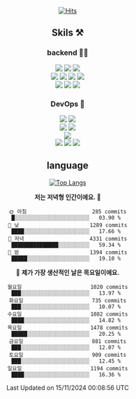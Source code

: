 <div align="center">

[![Hits](https://hits.seeyoufarm.com/api/count/incr/badge.svg?url=https%3A%2F%2Fgithub.com%2Fzxcv9203%2Fhit-counter&count_bg=%23FF7272&title_bg=%23324C2E&icon=codeigniter.svg&icon_color=%23DD5B5B&title=%EB%B0%A9%EB%AC%B8%EC%9E%90&edge_flat=false)](https://hits.seeyoufarm.com)
  
## Skils ⚒️

### backend 🧑‍💻
  
<img src="https://img.shields.io/badge/Java-FF6600?style=flat-square&logo=buymeacoffee&logoColor=white"/>
<img src="https://img.shields.io/badge/Go-0099FF?style=flat-square&logo=go&logoColor=white"/>
<img src="https://img.shields.io/badge/Kotlin-7F52FF?style=flat-square&logo=kotlin&logoColor=white"/>
  
  
<br />
  
<img src="https://img.shields.io/badge/Spring-339933?style=flat-square&logo=Spring&logoColor=white"/>
<img src="https://img.shields.io/badge/Spring Boot-339933?style=flat-square&logo=Spring Boot&logoColor=white"/>
<img src="https://img.shields.io/badge/Spring Security-339933?style=flat-square&logo=Spring Security&logoColor=white"/>
  
<img src="https://img.shields.io/badge/Spring Data JPA-339933?style=flat-square&logo=Hibernate&logoColor=white"/>

<br />
  
  <img src="https://img.shields.io/badge/mysql-0099FF?style=flat-square&logo=mysql&logoColor=white"/>
  <img src="https://img.shields.io/badge/mariadb-0099FF?style=flat-square&logo=mariadb&logoColor=white"/>
  <img src="https://img.shields.io/badge/mongoDB-47A248?style=flat-square&logo=mongodb&logoColor=white"/>
  
  
### DevOps 🚀
  
  <img src="https://img.shields.io/badge/docker-2496ED?style=flat-square&logo=docker&logoColor=white"/>
  <img src="https://img.shields.io/badge/kubernetes-326CE5?style=flat-square&logo=kubernetes&logoColor=white"/>
  
  <br />
  
  <img src="https://img.shields.io/badge/Github Actions-2088FF?style=flat-square&logo=githubactions&logoColor=white"/>
  <img src="https://img.shields.io/badge/Jenkins-D24939?style=flat-square&logo=jenkins&logoColor=white"/>
  
  
  <br />
  <img src="https://img.shields.io/badge/terraform-7B42BC?style=flat-square&logo=terraform&logoColor=white"/>
  
  <br />
  <img src="https://img.shields.io/badge/Amazon AWS-232F3E?style=flat-square&logo=Amazon AWS&logoColor=white"/>

  <img src="https://img.shields.io/badge/GCP-4285F4?style=flat-square&logo=googlecloud&logoColor=white"/>
  <img src="https://img.shields.io/badge/NCP-03C75A?style=flat-square&logo=naver&logoColor=white"/>
  
  
## language

[![Top Langs](https://github-readme-stats.vercel.app/api/top-langs/?username=zxcv9203&hide=html&exclude_repo=zxcv9203.github.io,golB&theme=grate-gatsby)](https://github.com/zxcv9203/github-readme-stats)
  
<!--START_SECTION:waka-->
**저는 저녁형 인간이에요. 🦉** 

```text
🌞 아침                     285 commits         █░░░░░░░░░░░░░░░░░░░░░░░░   03.90 % 
🌆 낮　                     1289 commits        ████░░░░░░░░░░░░░░░░░░░░░   17.66 % 
🌃 저녁                     4331 commits        ███████████████░░░░░░░░░░   59.34 % 
🌙 밤　                     1394 commits        █████░░░░░░░░░░░░░░░░░░░░   19.10 % 
```
📅 **제가 가장 생산적인 날은 목요일이에요.** 

```text
월요일                      1020 commits        ███░░░░░░░░░░░░░░░░░░░░░░   13.97 % 
화요일                      735 commits         ███░░░░░░░░░░░░░░░░░░░░░░   10.07 % 
수요일                      1082 commits        ████░░░░░░░░░░░░░░░░░░░░░   14.82 % 
목요일                      1478 commits        █████░░░░░░░░░░░░░░░░░░░░   20.25 % 
금요일                      881 commits         ███░░░░░░░░░░░░░░░░░░░░░░   12.07 % 
토요일                      909 commits         ███░░░░░░░░░░░░░░░░░░░░░░   12.45 % 
일요일                      1194 commits        ████░░░░░░░░░░░░░░░░░░░░░   16.36 % 
```



 Last Updated on 15/11/2024 00:08:56 UTC
<!--END_SECTION:waka-->
  
</div>

